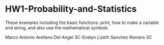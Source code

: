 # HW1-Probability-and-Statistics
These examples including the basic functions: print, how to make a variable and string, and also use the mathematical symbols

Marco Antonio Arellano Del Angel 3C-Evelyn Lizeth Sanchez Romero 3C
